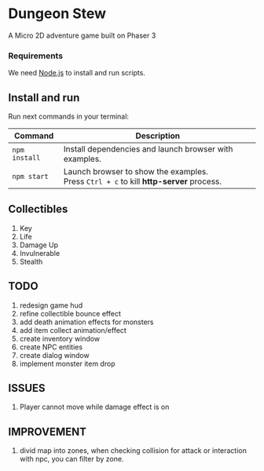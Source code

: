 # Dungeon Stew
A Micro 2D adventure game built on Phaser 3


### Requirements

We need [Node.js](https://nodejs.org) to install and run scripts.

## Install and run

Run next commands in your terminal:

| Command | Description |
|---------|-------------|
| `npm install` | Install dependencies and launch browser with examples.|
| `npm start` | Launch browser to show the examples. <br> Press `Ctrl + c` to kill **http-server** process. |


## Collectibles
1. Key
2. Life
3. Damage Up
4. Invulnerable
5. Stealth


## TODO
1. redesign game hud
2. refine collectible bounce effect
3. add death animation effects for monsters
4. add item collect animation/effect
5. create inventory window
6. create NPC entities
7. create dialog window
8. implement monster item drop



## ISSUES
1. Player cannot move while damage effect is on

## IMPROVEMENT
1. divid map into zones, when checking collision for attack or interaction with npc, you can filter by zone.

